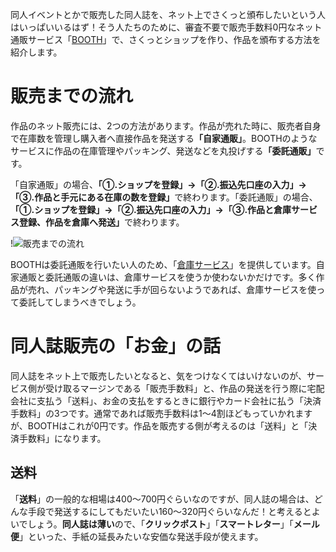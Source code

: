 同人イベントとかで販売した同人誌を、ネット上でさくっと頒布したいという人はいっぱいいるはず！そう人たちのために、審査不要で販売手数料0円なネット通販サービス「[BOOTH](https://booth.pm/start?utm_source=blog&utm_medium=banner&utm_campaign=boothmaniax)」で、さくっとショップを作り、作品を頒布する方法を紹介します。

# 販売までの流れ

作品のネット販売には、2つの方法があります。作品が売れた時に、販売者自身で在庫数を管理し購入者へ直接作品を発送する<strong>「自家通販」</strong>。BOOTHのようなサービスに作品の在庫管理やパッキング、発送などを丸投げする<strong>「委託通販」</strong>です。

「自家通販」の場合、<strong>「①.ショップを登録」→「②.振込先口座の入力」→「③.作品と手元にある在庫の数を登録」</strong>で終わります。「委託通販」の場合、<strong>「①.ショップを登録」→「②.振込先口座の入力」→「③.作品と倉庫サービス登録、作品を倉庫へ発送」</strong>で終わります。

!![販売までの流れ](151128_0002.jpg)

BOOTHは委託通販を行いたい人のため、「[倉庫サービス](https://booth.pm/warehouse_guide?utm_source=blog&utm_medium=banner&utm_campaign=boothmaniax)」を提供しています。自家通販と委託通販の違いは、倉庫サービスを使うか使わないかだけです。多く作品が売れ、パッキングや発送に手が回らないようであれば、倉庫サービスを使って委託してしまうべきでしょう。

# 同人誌販売の「お金」の話

同人誌をネット上で販売したいとなると、気をつけなくてはいけないのが、サービス側が受け取るマージンである「販売手数料」と、作品の発送を行う際に宅配会社に支払う「送料」、お金の支払をするときに銀行やカード会社に払う「決済手数料」の3つです。通常であれば販売手数料は1〜4割ほどもっていかれますが、BOOTHはこれが0円です。作品を販売する側が考えるのは「送料」と「決済手数料」になります。

## 送料

「<strong>送料</strong>」の一般的な相場は400〜700円ぐらいなのですが、同人誌の場合は、どんな手段で発送するにしてもだいたい160〜320円ぐらいなんだ！と考えるとよいでしょう。<strong>同人誌は薄い</strong>ので、「<strong>クリックポスト</strong>」「<strong>スマートレター</strong>」「<strong>メール便</strong>」といった、手紙の延長みたいな安価な発送手段が使えます。

